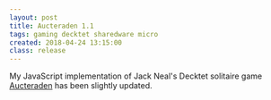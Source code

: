 ```yaml
---
layout: post
title: Aucteraden 1.1
tags: gaming decktet sharedware micro
created: 2018-04-24 13:15:00
class: release
---
```

My JavaScript implementation of Jack Neal's Decktet solitaire game [Aucteraden](/games/decktet/aucteraden/) has been slightly updated.
